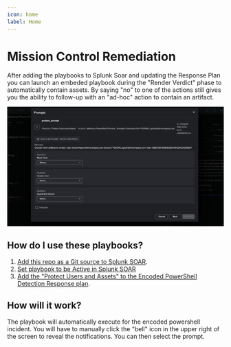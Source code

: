 ```yaml
---
icon: home
label: Home
---
```


# Mission Control Remediation

After adding the playbooks to Splunk Soar and updating the Response Plan you can launch an embeded playbook during the "Render Verdict" phase to automatically contain assets. By saying "no" to one of the actions still gives you the ability to follow-up with an "ad-hoc" action to contain an artifact.

![MC Contain](assets/mc_prompt.png)

## How do I use these playbooks?

1. [Add this repo as a Git source to Splunk SOAR](start/index.md#add-this-repo-to-soar).
2. [Set playbook to be Active in Splunk SOAR](start/index.md#set-playbook-to-active)
3. [Add the "Protect Users and Assets" to the Encoded PowerShell Detection Response plan](start/index.md#add-playbook-to-response-plan-in-mission-control).

## How will it work?

The playbook will automatically execute for the encoded powershell incident. You will have to manually click the "bell" icon in the upper right of the screen to reveal the notifications. You can then select the prompt.
